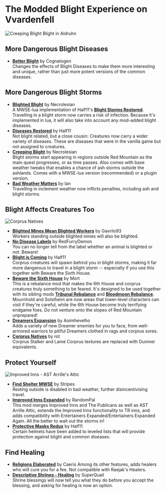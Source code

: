 # The Modded Blight Experience on Vvardenfell

![Creeping Blight Blight in Aldruhn](https://staticdelivery.nexusmods.com/mods/100/images/47904/47904-1588318090-1695244591.png)

## More Dangerous Blight Diseases
- [**Better Blight**](https://www.nexusmods.com/morrowind/mods/48395) by Cognatogen  
Changes the effects of Blight Diseases to make them more interesting and unique, rather than just more potent versions of the common diseases.  

## More Dangerous Blight Storms
- [**Blighted Blight**](https://www.nexusmods.com/morrowind/mods/48631) by Necrolesian  
A MWSE-lua implementation of Half11's [**Blight Storms Restored**](https://www.nexusmods.com/morrowind/mods/45558). Travelling in a blight storm now carries a risk of infection. Because it's implemented in lua, it will also take into account any mod-added blight diseases.
- [**Diseases Restored**](https://www.nexusmods.com/morrowind/mods/45228) by Half11  
Not blight related, but a close cousin: Creatures now carry a wider variety of diseases. These are diseases that were in the vanilla game but not assigned to creatures.  
- [**Creeping Blight**](https://www.nexusmods.com/morrowind/mods/47904) by Necrolesian  
Blight storms start appearing in regions outside Red Mountain as the main quest progresses, or as time passes. Also comes with base weather tweaks that enables a chance of ash storms outside the ashlands. Comes with a MWSE-lua version (recommended) or a plugin version.  
- [**Bad Weather Matters**](https://www.nexusmods.com/morrowind/mods/46495?tab=description) by Ian  
Travelling in inclement weather now inflicts penalties, including ash and blight storms.

## Blight Affects Creatures Too
![Corprus Natives](https://staticdelivery.nexusmods.com/mods/100/images/45674/45674-1526611451-1056904407.jpeg)

- [**Blighted Mines Mean Blighted Workers**](https://www.nexusmods.com/morrowind/mods/33920) by Gavrilo93  
Workers standing outside blighted mines will also be blighted.  
- [**No Disease Labels**](https://www.nexusmods.com/morrowind/mods/48295) by RedFurryDemon  
You can no longer tell from the label whether an animal is blighted or not. Beware!  
- [**Blight is Coming**](https://www.nexusmods.com/morrowind/mods/47649) by Half11   
Corprus creatures will spawn behind you in blight storms, making it far more dangerous to travel in a blight storm -- especially if you use this together with Beware the Sixth House.   
- [**Beware the Sixth House**](https://www.nexusmods.com/morrowind/mods/46036) by Mort   
This is a rebalance mod that makes the 6th House and corprus creatures truly something to be feared. It's designed to be used together with its sibling mods [**Tribunal Rebalance**]() and [**Bloodmoon Rebalance**](). Mournhold and Solstheim are now areas that lower-level characters can visit if they're careful, while the 6th House become truly terrifying endgame foes. Do not venture onto the slopes of Red Mountain unprepared!
- [**Dreamers Expansion**](https://www.nexusmods.com/morrowind/mods/42990) by Aoimhevelho  
Adds a variety of new Dreamer enemies for you to face, from well-armored warriors to pitiful Dreamers clothed in rags and corprus sores.
- [**Corprus Natives**](https://www.nexusmods.com/morrowind/mods/45674) by rot  
Corprus Stalker and Lame Corprus textures are replaced with Dunmer equivalents.

## Protect Yourself
![Improved Inns - AST Arrille's Attic](https://staticdelivery.nexusmods.com/mods/100/images/36017-1-1292084856.jpg)

- [**Find Shelter MWSE**](https://www.nexusmods.com/morrowind/mods/48583) by Stripes  
Resting outside is disabled in bad weather, further disincentivising travel.  
- [**Improved Inns Expanded**](https://www.nexusmods.com/morrowind/mods/48610) by RandomPal  
This mod merges Improved Inns and The Publicans as well as AST Arrille Attic, extends the Improved Inns functionality to TR inns, and adds compatibility with Entertainers Expanded/Entertainers Expanded Again. All the better to wait out the storms in!
- [**Protective Masks Redux**](https://www.nexusmods.com/morrowind/mods/47068) by Half11  
Certain helmets have been added to leveled lists that will provide protection against blight and common diseases.   

## Find Healing
- [**Religions Elaborated**](https://www.nexusmods.com/morrowind/mods/47843) by Caeris 
Among its other features, adds healers who will cure you for a fee. Not compatible with Raejak's Healers.  
- [**Descriptive Shrines - Healing**](https://www.nexusmods.com/morrowind/mods/46119) by SuperQuail  
Shrine blessings will now tell you what they do before you accept the blessing, and asking for healing is now an option.  
